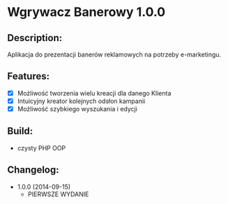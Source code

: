 # Wgrywacz Banerowy 1.0.0

## Description:
Aplikacja do prezentacji banerów reklamowych na potrzeby e-marketingu.

## Features:
* [x] Możliwość tworzenia wielu kreacji dla danego Klienta
* [x] Intuicyjny kreator kolejnych odsłon kampanii
* [x] Możliwość szybkiego wyszukania i edycji

## Build:
* czysty PHP OOP

## Changelog:
* 1.0.0 (2014-09-15)
  * PIERWSZE WYDANIE
